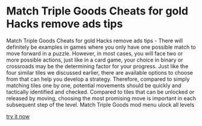 # Match Triple Goods Cheats for gold Hacks remove ads tips

Match Triple Goods Cheats for gold Hacks remove ads tips - There will definitely be examples in games where you only have one possible match to move forward in a puzzle. However, in most cases, you will face two or more possible actions, just like in a card game, your choice in binary or crossroads may be the determining factor for your progress. Just like the four similar tiles we discussed earlier, there are available options to choose from that can help you develop a strategy. Therefore, compared to simply matching tiles one by one, potential movements should be quickly and tactically identified and checked. Compared to tiles that can be unlocked or released by moving, choosing the most promising move is important in each subsequent step of the level. Match Triple Goods mod menu ulock all levels

[try it now](https://peatix.com/user/20930802/view)
